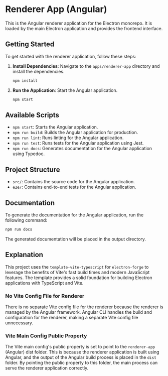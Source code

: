 # Renderer App (Angular)

This is the Angular renderer application for the Electron monorepo. It is loaded by the main Electron application and provides the frontend interface.

## Getting Started

To get started with the renderer application, follow these steps:

1. **Install Dependencies**: Navigate to the `apps/renderer-app` directory and install the dependencies.
    ```sh
    npm install
    ```

2. **Run the Application**: Start the Angular application.
    ```sh
    npm start
    ```

## Available Scripts

- `npm start`: Starts the Angular application.
- `npm run build`: Builds the Angular application for production.
- `npm run lint`: Runs linting for the Angular application.
- `npm run test`: Runs tests for the Angular application using Jest.
- `npm run docs`: Generates documentation for the Angular application using Typedoc.

## Project Structure

- `src/`: Contains the source code for the Angular application.
- `e2e/`: Contains end-to-end tests for the Angular application.

## Documentation

To generate the documentation for the Angular application, run the following command:
```sh
npm run docs
```
The generated documentation will be placed in the output directory.

## Explanation

This project uses the `template-vite-typescript` for `electron-forge` to leverage the benefits of Vite's fast build times and modern JavaScript features. The template provides a solid foundation for building Electron applications with TypeScript and Vite.

### No Vite Config File for Renderer

There is no separate Vite config file for the renderer because the renderer is managed by the Angular framework. Angular CLI handles the build and configuration for the renderer, making a separate Vite config file unnecessary.

### Vite Main Config Public Property

The Vite main config's public property is set to point to the `renderer-app` (Angular) dist folder. This is because the renderer application is built using Angular, and the output of the Angular build process is placed in the `dist` folder. By pointing the public property to this folder, the main process can serve the renderer application correctly.
